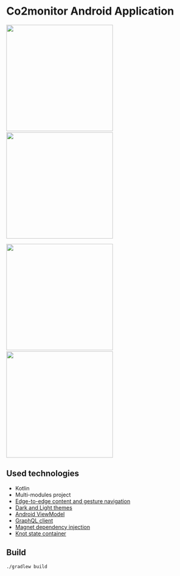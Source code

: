 # Co2monitor Android Application

<img width="280" src="https://github.com/beworker/co2monitor/blob/master/android-client/docs/images/screen-1.png" />&nbsp;&nbsp;<img width="280" src="https://github.com/beworker/co2monitor/blob/master/android-client/docs/images/screen-2.png" />

<img width="280" src="https://github.com/beworker/co2monitor/blob/master/android-client/docs/images/screen-3.png" />&nbsp;&nbsp;<img height="280" src="https://github.com/beworker/co2monitor/blob/master/android-client/docs/images/screen-4.png" />

## Used technologies

* Kotlin
* Multi-modules project
* [Edge-to-edge content and gesture navigation](https://developer.android.com/guide/navigation/gesturenav)
* [Dark and Light themes](https://developer.android.com/guide/topics/ui/look-and-feel/darktheme)
* [Android ViewModel](https://developer.android.com/topic/libraries/architecture/viewmodel)
* [GraphQL client](https://github.com/apollographql/apollo-android)
* [Magnet dependency injection](https://github.com/beworker/magnet)
* [Knot state container](https://github.com/beworker/knot)

## Build

```bash
./gradlew build
```
